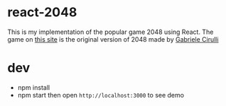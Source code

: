 # react-2048
This is my implementation of the popular game 2048 using React.
The game on [this site](http://git.io/2048) is the original version of 2048 made by [Gabriele Cirulli](http://gabrielecirulli.com)

# dev
- npm install
- npm start
then open `http://localhost:3000` to see demo

